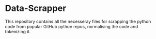# Data-Scrapper

This repository contains all the necesseray files for scrapping the python code from popular GitHub python repos, normalising the code and tokenizing it.
